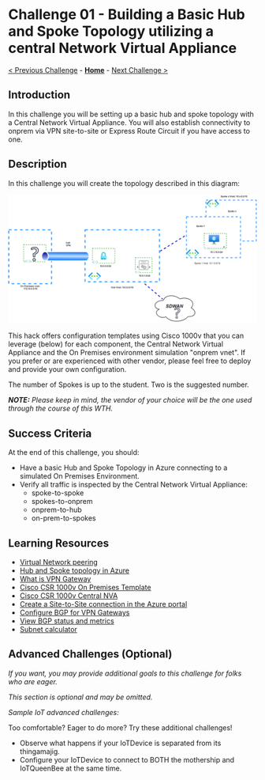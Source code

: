 # Challenge 01 - Building a Basic Hub and Spoke Topology utilizing a central Network Virtual Appliance

[< Previous Challenge](./Challenge-00.md) - **[Home](../README.md)** - [Next Challenge >](./Challenge-02.md)

## Introduction

In this challenge you will be setting up a basic hub and spoke topology with a Central Network Virtual Appliance. You will also establish connectivity to onprem via VPN site-to-site or Express Route Circuit if you have access to one.

## Description

In this challenge you will create the topology described in this diagram:

![hubnspoke noARS](/xxx-AzureRouteServer/Student/Resources/media/Azure%20Route%20Server%20WTH%20Challenge1.png)

This hack offers configuration templates using Cisco 1000v that you can leverage (below) for each component, the Central Network Virtual Appliance and the On Premises environment simulation "onprem vnet". If you prefer or are experienced with other vendor, please feel free to deploy and provide your own configuration. 

The number of Spokes is up to the student. Two is the suggested number. 

***NOTE:** Please keep in mind, the vendor of your choice will be the one used through the course of this WTH.*

## Success Criteria


At the end of this challenge, you should:

- Have a basic Hub and Spoke Topology in Azure connecting to a simulated On Premises Environment. 
- Verify all traffic is inspected by the Central Network Virtual Appliance:
  - spoke-to-spoke
  - spokes-to-onprem
  - onprem-to-hub
  - on-prem-to-spokes


## Learning Resources

* [Virtual Network peering](https://docs.microsoft.com/azure/virtual-network/virtual-network-peering-overview)
* [Hub and Spoke topology in Azure](https://docs.microsoft.com/azure/architecture/reference-architectures/hybrid-networking/hub-spoke)
* [What is VPN Gateway](https://docs.microsoft.com/azure/vpn-gateway/vpn-gateway-about-vpngateways)
* [Cisco CSR 1000v On Premises Template](/xxx-AzureRouteServer/Student/Resources/wthcsronprem.md)
* [Cisco CSR 1000v Central NVA](/xxx-AzureRouteServer/Student/Resources/centralnva.md)
* [Create a Site-to-Site connection in the Azure portal](https://docs.microsoft.com/azure/vpn-gateway/vpn-gateway-howto-site-to-site-resource-manager-portal)
* [Configure BGP for VPN Gateways](https://docs.microsoft.com/en-us/azure/vpn-gateway/bgp-howto)
* [View BGP status and metrics](https://docs.microsoft.com/en-us/azure/vpn-gateway/bgp-diagnostics)
* [Subnet calculator](https://www.davidc.net/sites/default/subnets/subnets.html)

## Advanced Challenges (Optional)

*If you want, you may provide additional goals to this challenge for folks who are eager.*

*This section is optional and may be omitted.*

*Sample IoT advanced challenges:*

Too comfortable?  Eager to do more?  Try these additional challenges!

- Observe what happens if your IoTDevice is separated from its thingamajig.
- Configure your IoTDevice to connect to BOTH the mothership and IoTQueenBee at the same time.
